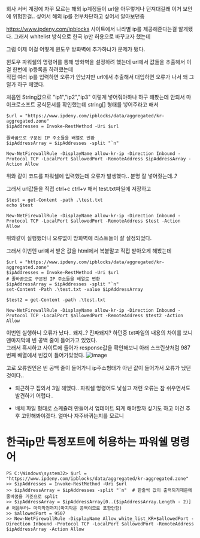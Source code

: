 회사 서버 계정에 자꾸 모르는 해외 ip계정들이 url을 아무렇게나 던져대길래 이거 보안에 위험한걸.. 싶어서 해외 ip를 전부차단하고 싶어서 알아보던중 

https://www.ipdeny.com/ipblocks 사이트에서 나라별 ip를 제공해준다는걸 알게됐다. 그래서 whitelist 방식으로 한국 ip만 허용으로 바꾸고자 했는데

그럼 이제 이걸 어떻게 윈도우 방화벽에 추가하냐가 문제가 됐다.  

윈도우 파워쉘의 명령어를 통해 방화벽을 설정하려 했는데 url에서 값들을 추출해서 이걸 한번에 ip등록을 하려했는데   
직접 여러 ip를 입력하면 오류가 안났지만 url에서 추출해서 대입하면 오류가 나서 왜 그럴가 하구 헤맸다.

처음엔 String값으로 "ip1","ip2","ip3" 이렇게 넣어줘야하나 하구 해봤는데 안되서 마이크로소프트 공식문서를 확인했는데 string[] 형태를 넣어주라고 해서

```
$url = "https://www.ipdeny.com/ipblocks/data/aggregated/kr-aggregated.zone"
$ipAddresses = Invoke-RestMethod -Uri $url

줄바꿈으로 구분된 IP 주소들을 배열로 반환
$ipAddressArray = $ipAddresses -split "`n"

New-NetFirewallRule -DisplayName allow-kr-ip -Direction Inbound -Protocol TCP -LocalPort $allowedPort -RemoteAddress $ipAddressArray -Action Allow
```

위와 같이 코드를 파워쉘에 입력했는데 오류가 발생했다.. 분명 잘 넣어줬는데..?

그래서 url값들을 직접 ctrl+c ctrl+v 해서 test.txt파일에 저장하고 
```
$test = get-Content -path .\test.txt
echo $test

New-NetFirewallRule -DisplayName allow-kr-ip -Direction Inbound -Protocol TCP -LocalPort $allowedPort -RemoteAddress $test -Action Allow
```
위와같이 실행했더니 오류없이 방화벽에 리스트들이 잘 설정되었다. 

그래서 이번엔 url에서 받은 값을 html에서 복붙말고 직접 받아오게 해봤는데
```
$url = "https://www.ipdeny.com/ipblocks/data/aggregated/kr-aggregated.zone"
$ipAddresses = Invoke-RestMethod -Uri $url
# 줄바꿈으로 구분된 IP 주소들을 배열로 변환
$ipAddressArray = $ipAddresses -split "`n"
set-Content -Path .\test.txt -value $ipAddressArray

$test2 = get-Content -path .\test.txt

New-NetFirewallRule -DisplayName allow-kr-ip -Direction Inbound -Protocol TCP -LocalPort $allowedPort -RemoteAddress $test2 -Action Allow
```

이번엔 실행하니 오류가 났다.. 왜지..? 진짜왜지? 하던중 txt파일의 내용의 차이를 보니 맨마지막에 빈 공백 줄이 들어가고 있었다.  
그래서 혹시하고 사이트에 들어가 response값을 확인해보니 아래 스크린샷처럼 987번째 배열에서 빈값이 들어가있었다. 
![image](https://github.com/2nho/personal-study/assets/97571604/297b4eab-c120-46f8-a4d4-48125b4be604)

고로 오류원인은 빈 공백 줄이 들어가니 ip주소형태가 아닌 값이 들어가서 오류가 났던 것이다.. 

- 퇴근하구 집와서 3일 헤맸다.. 파워쉘 명령어도 낯설고 저런 오류는 참 쉬우면서도 발견하기 어렵다..

- 배치 파일 형태로 스케쥴러 만들어서 업데이트 되게 해야할까 싶기도 하고 이건 추후 고민해봐야겠다. 얼마나 자주바뀌는지를 모르니  
  

  
# 한국ip만 특정포트에 허용하는 파워쉘 명령어
```
PS C:\Windows\system32> $url = "https://www.ipdeny.com/ipblocks/data/aggregated/kr-aggregated.zone"  
>> $ipAddresses = Invoke-RestMethod -Uri $url  
>> $ipAddressArray = $ipAddresses -split "`n"  # 한줄씩 값이 출력되기때문에 줄바꿈을 기준으로 split
>> $ipAddressArray = $ipAddressArray[0..($ipAddressArray.Length - 2)]   # 처음부터~ 마지막전까지(마지막은 공백이므로 포함안함) 
>> $allowedPort = 9507  
>> New-NetFirewallRule -DisplayName Allow_white_list_KR+$allowedPort -Direction Inbound -Protocol TCP -LocalPort $allowedPort -RemoteAddress $ipAddressArray -Action Allow  
```
